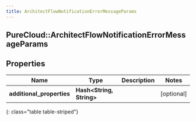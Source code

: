 ```yaml
---
title: ArchitectFlowNotificationErrorMessageParams
---
```

## PureCloud::ArchitectFlowNotificationErrorMessageParams

## Properties

|Name | Type | Description | Notes|
|------------ | ------------- | ------------- | -------------|
| **additional_properties** | **Hash&lt;String, String&gt;** |  | [optional] |
{: class="table table-striped"}


